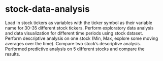 # stock-data-analysis
Load in stock tickers as variables with the ticker symbol as their variable name for 30-35 different stock tickers. 
Perform exploratory data analysis and data visualization for different time periods using stock dataset. 
Perform descriptive analysis on one stock (Min, Max, explore some moving averages over the time). 
Compare two stock’s descriptive analysis.
Performed predictive analysis on 5 different stocks and compare the results.
